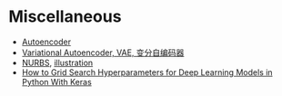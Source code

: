 # Miscellaneous

* [Autoencoder](https://segmentfault.com/a/1190000003916882)
* [Variational Autoencoder, VAE, 变分自编码器](http://www.dengfanxin.cn/?p=334)
* [NURBS](http://baike.baidu.com/link?url=WPLMEZoeyFK-7CysFuZ3xgTtrUALIOfn5QjCYevHA9DCxjfe0uFQcFk4_8loj9FmoqwEu037Ldv2szPI4yfUK_), [illustration](https://upload.wikimedia.org/wikipedia/commons/thumb/8/81/NURBstatic.svg/1200px-NURBstatic.svg.png)
* [How to Grid Search Hyperparameters for Deep Learning Models in Python With Keras](https://machinelearningmastery.com/grid-search-hyperparameters-deep-learning-models-python-keras/)